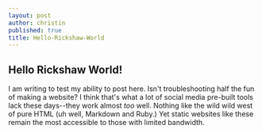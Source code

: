 ```yaml
---
layout: post
author: christin
published: true
title: Hello-Rickshaw-World
---
```

## Hello Rickshaw World!

I am writing to test my ability to post here. Isn't troubleshooting half the fun of making a website? I think that's what a lot of social media pre-built tools lack these days--they work almost _too_ well. Nothing like the wild wild west of pure HTML (uh well, Markdown and Ruby.) Yet static websites like these remain the most accessible to those with limited bandwidth.
